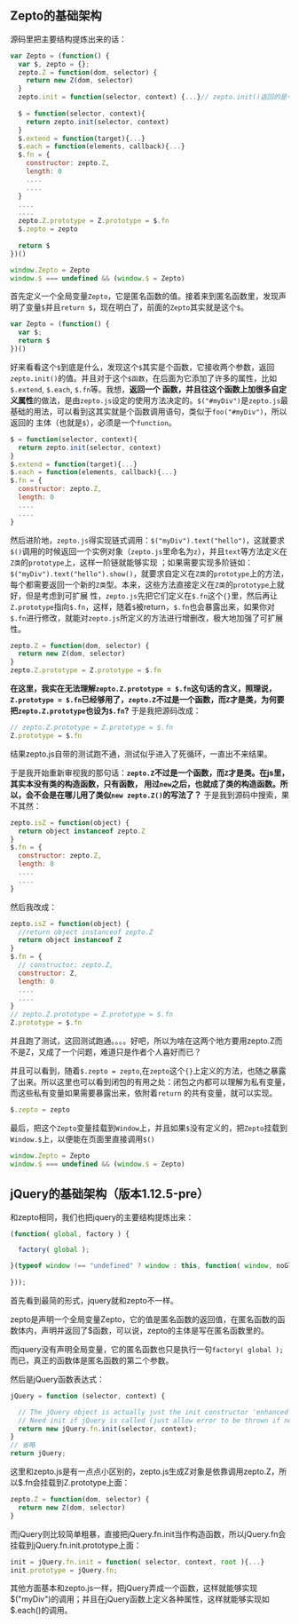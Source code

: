 ## Zepto的基础架构
源码里把主要结构提炼出来的话：
```javascript
var Zepto = (function() {
  var $, zepto = {};
  zepto.Z = function(dom, selector) {
    return new Z(dom, selector)
  }
  zepto.init = function(selector, context) {...}// zepto.init()返回的是一个Zepto对象
  
  $ = function(selector, context){
    return zepto.init(selector, context)
  }
  $.extend = function(target){...}
  $.each = function(elements, callback){...}
  $.fn = {
    constructor: zepto.Z,
    length: 0
    ....
    ....
  }
  ....
  ....
  zepto.Z.prototype = Z.prototype = $.fn
  $.zepto = zepto
  
  return $
})()

window.Zepto = Zepto
window.$ === undefined && (window.$ = Zepto)

```

首先定义一个全局变量`Zepto`，它是匿名函数的值。接着来到匿名函数里，发现声明了变量`$`并且`return $`，现在明白了，前面的`Zepto`其实就是这个`$`。
```javascript
var Zepto = (function() {
  var $;
  return $
})()
```
好来看看这个`$`到底是什么，发现这个`$`其实是个函数，它接收两个参数，返回`zepto.init()`的值。并且对于这个`$函数`，在后面为它添加了许多的属性，比如`$.extend`, `$.each`, `$.fn`等。我想，**返回一个
函数，并且往这个函数上加很多自定义属性**的做法，是由`zepto.js`设定的使用方法决定的。`$("#myDiv")`是`zepto.js`最基础的用法，可以看到这其实就是个函数调用语句，类似于`foo("#myDiv")`，所以返回的
主体（也就是`$`），必须是一个`function`。
```javascript
$ = function(selector, context){
  return zepto.init(selector, context)
}
$.extend = function(target){...}
$.each = function(elements, callback){...}
$.fn = {
  constructor: zepto.Z,
  length: 0
  ....
  ....
}
```
然后进阶地，`zepto.js`得实现链式调用：`$("myDiv").text("hello")`，这就要求`$()`调用的时候返回一个实例对象（`zepto.js`里命名为`z`），并且`text`等方法定义在`Z类`的`prototype`上，这样一阶链就能够实现
；如果需要实现多阶链如：`$("myDiv").text("hello").show()`，就要求自定义在`Z类`的`prototype`上的方法，每个都需要返回一个新的`Z类`型。本来，这些方法直接定义在`Z类`的`prototype`上就好，但是考虑到可扩展
性，`zepto.js`先把它们定义在`$.fn`这个`{}`里，然后再让`Z.prototype`指向`$.fn`，这样，随着`$`被return，`$.fn`也会暴露出来，如果你对`$.fn`进行修改，就能对`zepto.js`所定义的方法进行增删改，极大地加强了可扩展性。
```javascript
zepto.Z = function(dom, selector) {
  return new Z(dom, selector)
}
zepto.Z.prototype = Z.prototype = $.fn
```
**在这里，我实在无法理解`zepto.Z.prototype = $.fn`这句话的含义，照理说，`Z.prototype = $.fn`已经够用了，`zepto.Z`不过是一个函数，而`Z`才是类，为何要把`zepto.Z.prototype`也设为`$.fn`?**
于是我把源码改成：
```javascript
// zepto.Z.prototype = Z.prototype = $.fn
Z.prototype = $.fn
```
结果zepto.js自带的测试跑不通，测试似乎进入了死循环，一直出不来结果。

于是我开始重新审视我的那句话：**`zepto.Z`不过是一个函数，而`Z`才是类。在js里，其实本没有类的构造函数，只有函数，
用过`new`之后，也就成了类的构造函数。所以，会不会是在哪儿用了类似`new zepto.Z()`的写法了？**
于是我到源码中搜索，果不其然：
```javascript
zepto.isZ = function(object) {
  return object instanceof zepto.Z
}
$.fn = {
  constructor: zepto.Z,
  length: 0
  ....
  ....
}
```
然后我改成：
```javascript
zepto.isZ = function(object) {
  //return object instanceof zepto.Z
  return object instanceof Z
}
$.fn = {
  // constructor: zepto.Z,
  constructor: Z,
  length: 0
  ....
  ....
}
// zepto.Z.prototype = Z.prototype = $.fn
Z.prototype = $.fn
```
并且跑了测试，这回测试跑通。。。。好吧，所以为啥在这两个地方要用zepto.Z而不是Z，又成了一个问题，难道只是作者个人喜好而已？


并且可以看到，随着`$.zepto = zepto`,在`zepto`这个`{}`上定义的方法，也随之暴露了出来。所以这里也可以看到闭包的有用之处：闭包之内都可以理解为私有变量，而这些私有变量如果需要暴露出来，依附着`return`
的共有变量，就可以实现。
```javascript
$.zepto = zepto
```
最后，把这个`Zepto`变量挂载到`Window`上，并且如果`$`没有定义的，把`Zepto`挂载到`Window.$`上，以便能在页面里直接调用`$()`
```javascript
window.Zepto = Zepto
window.$ === undefined && (window.$ = Zepto)
```
## jQuery的基础架构（版本1.12.5-pre）
和zepto相同，我们也把jquery的主要结构提炼出来：
```javascript
(function( global, factory ) {

  factory( global );

}(typeof window !== "undefined" ? window : this, function( window, noGlobal ) {
	  
}));
```
首先看到最简的形式，jquery就和zepto不一样。

zepto是声明一个全局变量Zepto，它的值是匿名函数的返回值，在匿名函数的函数体内，声明并返回了$函数，可以说，zepto的主体是写在匿名函数里的。

而jquery没有声明全局变量，它的匿名函数也只是执行一句`factory( global );`而已，真正的函数体是匿名函数的第二个参数。

然后是jQuery函数表达式：
```javascript
jQuery = function (selector, context) {

  // The jQuery object is actually just the init constructor 'enhanced'
  // Need init if jQuery is called (just allow error to be thrown if not included)
  return new jQuery.fn.init(selector, context);
}
// 省略
return jQuery;
```
这里和zepto.js是有一点点小区别的，zepto.js生成Z对象是依靠调用zepto.Z，所以$.fn会挂载到Z.prototype上面：
```javascript
zepto.Z = function(dom, selector) {
  return new Z(dom, selector)
}
```
而jQuery则比较简单粗暴，直接把jQuery.fn.init当作构造函数，所以jQuery.fn会挂载到jQuery.fn.init.prototype上面：
```javascript
init = jQuery.fn.init = function( selector, context, root ){...}
init.prototype = jQuery.fn;
```
其他方面基本和zepto.js一样，把jQuery弄成一个函数，这样就能够实现$("myDiv")的调用；并且在jQuery函数上定义各种属性，这样就能够实现如$.each()的调用。